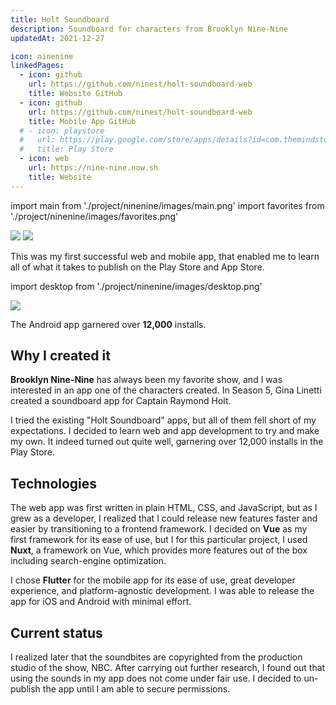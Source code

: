 ```yaml
---
title: Holt Soundboard
description: Soundboard for characters from Brooklyn Nine-Nine
updatedAt: 2021-12-27

icon: ninenine
linkedPages:
  - icon: github
    url: https://github.com/ninest/holt-soundboard-web
    title: Website GitHub
  - icon: github
    url: https://github.com/ninest/holt-soundboard-web
    title: Mobile App GitHub
  # - icon: playstore
  #   url: https://play.google.com/store/apps/details?id=com.themindstorm.nextbussg
  #   title: Play Store
  - icon: web
    url: https://nine-nine.now.sh
    title: Website
---
```


import main from './project/ninenine/images/main.png'
import favorites from './project/ninenine/images/favorites.png'

<div className="flex space-x-base">
  <Image src={main} height={2143} width={1242} />
  <Image src={favorites} height={2143} width={1242} />
</div>

This was my first successful web and mobile app, that enabled me to learn all of what it takes to publish on the Play Store and App Store.

import desktop from './project/ninenine/images/desktop.png'

<Image src={desktop} height={2257} width={4458} />

<Alert title="Achievements" variant="primary" open>

The Android app garnered over **12,000** installs.

</Alert>

## Why I created it

**Brooklyn Nine-Nine** has always been my favorite show, and I was interested in an app one of the characters created. In Season 5, Gina Linetti created a soundboard app for Captain Raymond Holt.

I tried the existing "Holt Soundboard" apps, but all of them fell short of my expectations. I decided to learn web and app development to try and make my own. It indeed turned out quite well, garnering over 12,000 installs in the Play Store.

## Technologies

The web app was first written in plain HTML, CSS, and JavaScript, but as I grew as a developer, I realized that I could release new features faster and easier by transitioning to a frontend framework. I decided on **Vue** as my first framework for its ease of use, but I for this particular project, I used **Nuxt**, a framework on Vue, which provides more features out of the box including search-engine optimization.

I chose **Flutter** for the mobile app for its ease of use, great developer experience, and platform-agnostic development. I was able to release the app for iOS and Android with minimal effort.

## Current status

I realized later that the soundbites are copyrighted from the production studio of the show, NBC. After carrying out further research, I found out that using the sounds in my app does not come under fair use. I decided to un-publish the app until I am able to secure permissions.
